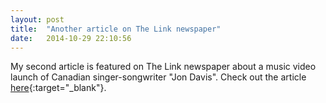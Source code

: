 ```yaml
---
layout: post
title:  "Another article on The Link newspaper"
date:   2014-10-29 22:10:56
---
```


My second article is featured on The Link newspaper about a music video launch of Canadian singer-songwriter "Jon Davis".
Check out the article [here](http://thelinknewspaper.ca/blogs/entry/6238){:target="_blank"}.
